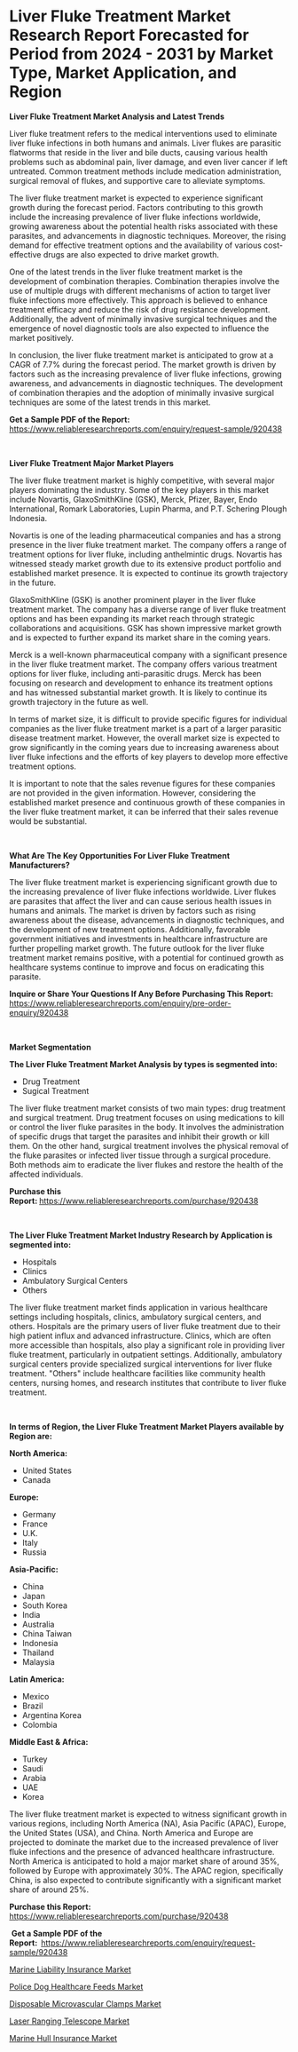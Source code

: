 <p><h1>Liver Fluke Treatment Market Research Report Forecasted for Period from 2024 -  2031 by Market Type, Market Application, and Region</h1></p><p><strong>Liver Fluke Treatment Market Analysis and Latest Trends</strong></p>
<p><p>Liver fluke treatment refers to the medical interventions used to eliminate liver fluke infections in both humans and animals. Liver flukes are parasitic flatworms that reside in the liver and bile ducts, causing various health problems such as abdominal pain, liver damage, and even liver cancer if left untreated. Common treatment methods include medication administration, surgical removal of flukes, and supportive care to alleviate symptoms.</p><p>The liver fluke treatment market is expected to experience significant growth during the forecast period. Factors contributing to this growth include the increasing prevalence of liver fluke infections worldwide, growing awareness about the potential health risks associated with these parasites, and advancements in diagnostic techniques. Moreover, the rising demand for effective treatment options and the availability of various cost-effective drugs are also expected to drive market growth.</p><p>One of the latest trends in the liver fluke treatment market is the development of combination therapies. Combination therapies involve the use of multiple drugs with different mechanisms of action to target liver fluke infections more effectively. This approach is believed to enhance treatment efficacy and reduce the risk of drug resistance development. Additionally, the advent of minimally invasive surgical techniques and the emergence of novel diagnostic tools are also expected to influence the market positively.</p><p>In conclusion, the liver fluke treatment market is anticipated to grow at a CAGR of 7.7% during the forecast period. The market growth is driven by factors such as the increasing prevalence of liver fluke infections, growing awareness, and advancements in diagnostic techniques. The development of combination therapies and the adoption of minimally invasive surgical techniques are some of the latest trends in this market.</p></p>
<p><strong>Get a Sample PDF of the Report:&nbsp;</strong> <a href="https://www.reliableresearchreports.com/enquiry/request-sample/920438">https://www.reliableresearchreports.com/enquiry/request-sample/920438</a></p>
<p>&nbsp;</p>
<p><strong>Liver Fluke Treatment Major Market Players</strong></p>
<p><p>The liver fluke treatment market is highly competitive, with several major players dominating the industry. Some of the key players in this market include Novartis, GlaxoSmithKline (GSK), Merck, Pfizer, Bayer, Endo International, Romark Laboratories, Lupin Pharma, and P.T. Schering Plough Indonesia.</p><p>Novartis is one of the leading pharmaceutical companies and has a strong presence in the liver fluke treatment market. The company offers a range of treatment options for liver fluke, including anthelmintic drugs. Novartis has witnessed steady market growth due to its extensive product portfolio and established market presence. It is expected to continue its growth trajectory in the future.</p><p>GlaxoSmithKline (GSK) is another prominent player in the liver fluke treatment market. The company has a diverse range of liver fluke treatment options and has been expanding its market reach through strategic collaborations and acquisitions. GSK has shown impressive market growth and is expected to further expand its market share in the coming years.</p><p>Merck is a well-known pharmaceutical company with a significant presence in the liver fluke treatment market. The company offers various treatment options for liver fluke, including anti-parasitic drugs. Merck has been focusing on research and development to enhance its treatment options and has witnessed substantial market growth. It is likely to continue its growth trajectory in the future as well.</p><p>In terms of market size, it is difficult to provide specific figures for individual companies as the liver fluke treatment market is a part of a larger parasitic disease treatment market. However, the overall market size is expected to grow significantly in the coming years due to increasing awareness about liver fluke infections and the efforts of key players to develop more effective treatment options.</p><p>It is important to note that the sales revenue figures for these companies are not provided in the given information. However, considering the established market presence and continuous growth of these companies in the liver fluke treatment market, it can be inferred that their sales revenue would be substantial.</p></p>
<p>&nbsp;</p>
<p><strong>What Are The Key Opportunities For Liver Fluke Treatment Manufacturers?</strong></p>
<p><p>The liver fluke treatment market is experiencing significant growth due to the increasing prevalence of liver fluke infections worldwide. Liver flukes are parasites that affect the liver and can cause serious health issues in humans and animals. The market is driven by factors such as rising awareness about the disease, advancements in diagnostic techniques, and the development of new treatment options. Additionally, favorable government initiatives and investments in healthcare infrastructure are further propelling market growth. The future outlook for the liver fluke treatment market remains positive, with a potential for continued growth as healthcare systems continue to improve and focus on eradicating this parasite.</p></p>
<p><strong>Inquire or Share Your Questions If Any Before Purchasing This Report:</strong> <a href="https://www.reliableresearchreports.com/enquiry/pre-order-enquiry/920438">https://www.reliableresearchreports.com/enquiry/pre-order-enquiry/920438</a></p>
<p>&nbsp;</p>
<p><strong>Market Segmentation</strong></p>
<p><strong>The Liver Fluke Treatment Market Analysis by types is segmented into:</strong></p>
<p><ul><li>Drug Treatment</li><li>Sugical Treatment</li></ul></p>
<p><p>The liver fluke treatment market consists of two main types: drug treatment and surgical treatment. Drug treatment focuses on using medications to kill or control the liver fluke parasites in the body. It involves the administration of specific drugs that target the parasites and inhibit their growth or kill them. On the other hand, surgical treatment involves the physical removal of the fluke parasites or infected liver tissue through a surgical procedure. Both methods aim to eradicate the liver flukes and restore the health of the affected individuals.</p></p>
<p><strong>Purchase this Report:&nbsp;</strong><a href="https://www.reliableresearchreports.com/purchase/920438">https://www.reliableresearchreports.com/purchase/920438</a></p>
<p>&nbsp;</p>
<p><strong>The Liver Fluke Treatment Market Industry Research by Application is segmented into:</strong></p>
<p><ul><li>Hospitals</li><li>Clinics</li><li>Ambulatory Surgical Centers</li><li>Others</li></ul></p>
<p><p>The liver fluke treatment market finds application in various healthcare settings including hospitals, clinics, ambulatory surgical centers, and others. Hospitals are the primary users of liver fluke treatment due to their high patient influx and advanced infrastructure. Clinics, which are often more accessible than hospitals, also play a significant role in providing liver fluke treatment, particularly in outpatient settings. Additionally, ambulatory surgical centers provide specialized surgical interventions for liver fluke treatment. "Others" include healthcare facilities like community health centers, nursing homes, and research institutes that contribute to liver fluke treatment.</p></p>
<p>&nbsp;</p>
<p><strong>In terms of Region, the Liver Fluke Treatment Market Players available by Region are:</strong></p>
<p>
    <p> <strong> North America: </strong>
        <ul>
            <li>United States</li>
            <li>Canada</li>
        </ul>
        </p> 
    <p> <strong> Europe: </strong>
        <ul>
            <li>Germany</li>
            <li>France</li>
            <li>U.K.</li>
            <li>Italy</li>
            <li>Russia</li>
        </ul>
        </p> 
    <p> <strong> Asia-Pacific: </strong>
        <ul>
            <li>China</li>
            <li>Japan</li>
            <li>South Korea</li>
            <li>India</li>
            <li>Australia</li>
            <li>China Taiwan</li>
            <li>Indonesia</li>
            <li>Thailand</li>
            <li>Malaysia</li>
        </ul>
        </p> 
    <p> <strong> Latin America: </strong>
        <ul>
            <li>Mexico</li>
            <li>Brazil</li>
            <li>Argentina Korea</li>
            <li>Colombia</li>
        </ul>
        </p> 
    <p> <strong> Middle East & Africa: </strong>
        <ul>
            <li>Turkey</li>
            <li>Saudi</li>
            <li>Arabia</li>
            <li>UAE</li>
            <li>Korea</li>
        </ul>
    </p>
    </p>
<p><p>The liver fluke treatment market is expected to witness significant growth in various regions, including North America (NA), Asia Pacific (APAC), Europe, the United States (USA), and China. North America and Europe are projected to dominate the market due to the increased prevalence of liver fluke infections and the presence of advanced healthcare infrastructure. North America is anticipated to hold a major market share of around 35%, followed by Europe with approximately 30%. The APAC region, specifically China, is also expected to contribute significantly with a significant market share of around 25%.</p></p>
<p><strong>Purchase this Report: </strong><a href="https://www.reliableresearchreports.com/purchase/920438">https://www.reliableresearchreports.com/purchase/920438</a></p>
<p>&nbsp;<strong>Get a Sample PDF of the Report:&nbsp;&nbsp;</strong><a href="https://www.reliableresearchreports.com/enquiry/request-sample/920438">https://www.reliableresearchreports.com/enquiry/request-sample/920438</a></p>
<p><strong></strong></p>
<p><p><a href="https://github.com/FassouRP/Market-Research-Report-List-2/blob/main/marine-liability-insurance-market.md">Marine Liability Insurance Market</a></p><p><a href="https://www.linkedin.com/pulse/police-dog-healthcare-feeds-market-size-share-amp-trends-bpsme?trackingId=dWEOXly7Rly96lmR%2FeGv2g%3D%3D">Police Dog Healthcare Feeds Market</a></p><p><a href="https://issuu.com/reportprime-2/docs/disposable-microvascular-clamps-market-size-2030.p">Disposable Microvascular Clamps Market</a></p><p><a href="https://issuu.com/reportprime-2/docs/laser-ranging-telescope-market-size-2030.pptx">Laser Ranging Telescope Market</a></p><p><a href="https://github.com/rexevange/Market-Research-Report-List-2/blob/main/marine-hull-insurance-market.md">Marine Hull Insurance Market</a></p></p>